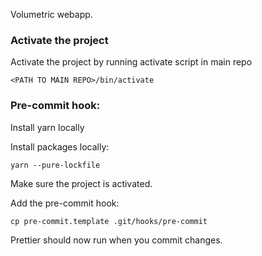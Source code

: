 Volumetric webapp.

### Activate the project

Activate the project by running activate script in main repo

`<PATH TO MAIN REPO>/bin/activate`

### Pre-commit hook:

Install yarn locally

Install packages locally:

`yarn --pure-lockfile`

Make sure the project is activated.

Add the pre-commit hook:

`cp pre-commit.template .git/hooks/pre-commit`

Prettier should now run when you commit changes.
